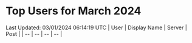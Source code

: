 # Top Users for March 2024
Last Updated: 03/01/2024 06:14:19 UTC
| User | Display Name | Server | Post |
| -- | -- | -- | -- |
